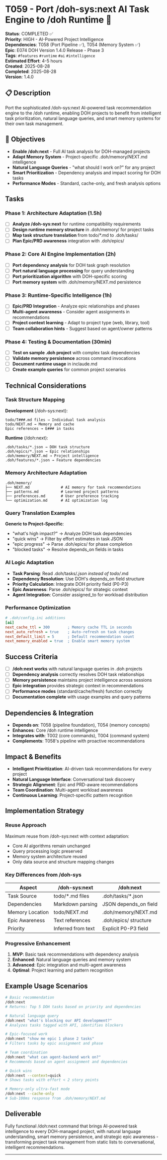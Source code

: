 # T059 - Port /doh-sys:next AI Task Engine to /doh Runtime 🧠

**Status**: COMPLETED ✅  
**Priority**: HIGH - AI-Powered Project Intelligence  
**Dependencies**: T058 (Port Pipeline ✅), T054 (Memory System ✅)  
**Epic**: E074 DOH Version 1.4.0 Release - Phase 3  
**Tags**: `#features` `#runtime` `#ai` `#intelligence`  
**Estimated Effort**: 4-5 hours  
**Created**: 2025-08-28  
**Completed**: 2025-08-28  
**Version**: 1.4.0  

## 📋 Description

Port the sophisticated /doh-sys:next AI-powered task recommendation engine to the /doh runtime, enabling DOH projects to benefit from intelligent task prioritization, natural language queries, and smart memory systems for their own task management.

## 🎯 Objectives

- **Enable /doh:next** - Full AI task analysis for DOH-managed projects
- **Adapt Memory System** - Project-specific .doh/memory/NEXT.md intelligence
- **Natural Language Queries** - "what should I work on?" for any project
- **Smart Prioritization** - Dependency analysis and impact scoring for DOH tasks
- **Performance Modes** - Standard, cache-only, and fresh analysis options

## Tasks

### Phase 1: Architecture Adaptation (1.5h)

- [ ] **Analyze /doh-sys:next** for runtime compatibility requirements
- [ ] **Design runtime memory structure** in .doh/memory/ for project tasks
- [ ] **Map task structure translation** from todo/*.md to .doh/tasks/
- [ ] **Plan Epic/PRD awareness** integration with .doh/epics/

### Phase 2: Core AI Engine Implementation (2h)

- [ ] **Port dependency analysis** for DOH task graph resolution
- [ ] **Port natural language processing** for query understanding
- [ ] **Port prioritization algorithm** with DOH-specific scoring
- [ ] **Port memory system** with .doh/memory/NEXT.md persistence

### Phase 3: Runtime-Specific Intelligence (1h)

- [ ] **Epic/PRD Integration** - Analyze epic relationships and phases
- [ ] **Multi-agent awareness** - Consider agent assignments in recommendations
- [ ] **Project context learning** - Adapt to project type (web, library, tool)
- [ ] **Team collaboration hints** - Suggest based on agent/owner patterns

### Phase 4: Testing & Documentation (30min)

- [ ] **Test on sample .doh project** with complex task dependencies
- [ ] **Validate memory persistence** across command invocations
- [ ] **Document runtime usage** in inclaude.md
- [ ] **Create example queries** for common project scenarios

## Technical Considerations

### Task Structure Mapping

**Development** (/doh-sys:next):

```
todo/T###.md files → Individual task analysis
todo/NEXT.md → Memory and cache
Epic references → E### in tasks
```

**Runtime** (/doh:next):

```
.doh/tasks/*.json → DOH task structure
.doh/epics/*.json → Epic relationships  
.doh/memory/NEXT.md → Project intelligence
.doh/features/*.json → Feature dependencies
```

### Memory Architecture Adaptation

```
.doh/memory/
├── NEXT.md              # AI memory for task recommendations
├── patterns.md          # Learned project patterns
├── preferences.md       # User preference tracking
└── optimization.md      # AI optimization log
```

### Query Translation Examples

**Generic to Project-Specific**:

- "what's high impact?" → Analyze DOH task dependencies
- "quick wins" → Filter by effort estimates in task JSON
- "epic progress" → Parse .doh/epics/ for phase completion
- "blocked tasks" → Resolve depends_on fields in tasks

### AI Logic Adaptation

- **Task Parsing**: Read .doh/tasks/*.json instead of todo/*.md
- **Dependency Resolution**: Use DOH's depends_on field structure
- **Priority Calculation**: Integrate DOH priority field (P0-P3)
- **Epic Awareness**: Parse .doh/epics/ for strategic context
- **Agent Integration**: Consider assigned_to for workload distribution

### Performance Optimization

```ini
# .doh/config.ini additions
[ai]
next_cache_ttl = 300        ; Memory cache TTL in seconds
next_auto_refresh = true    ; Auto-refresh on task changes
next_default_limit = 5      ; Default recommendation count
next_memory_enabled = true  ; Enable smart memory system
```

## Success Criteria

- [ ] **/doh:next works** with natural language queries in .doh projects
- [ ] **Dependency analysis** correctly resolves DOH task relationships
- [ ] **Memory persistence** maintains project intelligence across sessions
- [ ] **Epic integration** provides strategic context in recommendations
- [ ] **Performance modes** (standard/cache/fresh) function correctly
- [ ] **Documentation complete** with usage examples and query patterns

## Dependencies & Integration

- **Depends on**: T058 (pipeline foundation), T054 (memory concepts)
- **Enhances**: Core /doh runtime intelligence
- **Integrates with**: T002 (core commands), T004 (command system)
- **Complements**: T058's pipeline with proactive recommendations

## Impact & Benefits

- **Intelligent Prioritization**: AI-driven task recommendations for every project
- **Natural Language Interface**: Conversational task discovery
- **Strategic Alignment**: Epic and PRD-aware recommendations
- **Team Coordination**: Multi-agent workload awareness
- **Continuous Learning**: Project-specific pattern recognition

## Implementation Strategy

### Reuse Approach

Maximum reuse from /doh-sys:next with context adaptation:

- Core AI algorithms remain unchanged
- Query processing logic preserved
- Memory system architecture reused
- Only data source and structure mapping changes

### Key Differences from /doh-sys

| Aspect | /doh-sys:next | /doh:next |
|--------|---------------|-----------|
| Task Source | todo/*.md files | .doh/tasks/*.json |
| Dependencies | Markdown parsing | JSON depends_on field |
| Memory Location | todo/NEXT.md | .doh/memory/NEXT.md |
| Epic Awareness | Text references | .doh/epics/ structure |
| Priority | Inferred from text | Explicit P0-P3 field |

### Progressive Enhancement

1. **MVP**: Basic task recommendations with dependency analysis
2. **Enhanced**: Natural language queries and memory system
3. **Advanced**: Epic integration and multi-agent awareness
4. **Optimal**: Project learning and pattern recognition

## Example Usage Scenarios

```bash
# Basic recommendation
/doh:next
# Returns: Top 5 DOH tasks based on priority and dependencies

# Natural language query
/doh:next "what's blocking our API development?"
# Analyzes tasks tagged with API, identifies blockers

# Epic-focused work
/doh:next "show me epic 1 phase 2 tasks"
# Filters tasks by epic assignment and phase

# Team coordination
/doh:next "what can agent-backend work on?"
# Recommends based on agent assignment and dependencies

# Quick wins
/doh:next --context=quick
# Shows tasks with effort < 2 story points

# Memory-only ultra-fast mode
/doh:next --cache-only
# Sub-100ms response from .doh/memory/NEXT.md
```

## Deliverable

Fully functional /doh:next command that brings AI-powered task intelligence to every DOH-managed project, with natural language understanding, smart memory persistence, and strategic epic awareness - transforming project task management from static lists to conversational, intelligent recommendations.

---

